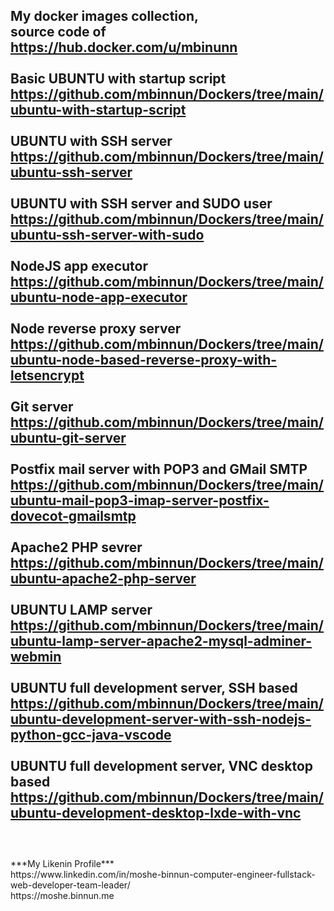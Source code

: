 My docker images collection,<br/>
source code of https://hub.docker.com/u/mbinunn<br/>
<br/>
**Basic UBUNTU with startup script**<br/>
https://github.com/mbinnun/Dockers/tree/main/ubuntu-with-startup-script<br/><br/>
**UBUNTU with SSH server**<br/>
https://github.com/mbinnun/Dockers/tree/main/ubuntu-ssh-server<br/><br/>
**UBUNTU with SSH server and SUDO user**<br/>
https://github.com/mbinnun/Dockers/tree/main/ubuntu-ssh-server-with-sudo<br/><br/>
**NodeJS app executor**<br/>
https://github.com/mbinnun/Dockers/tree/main/ubuntu-node-app-executor<br/><br/>
**Node reverse proxy server**<br/>
https://github.com/mbinnun/Dockers/tree/main/ubuntu-node-based-reverse-proxy-with-letsencrypt<br/><br/>
**Git server**<br/>
https://github.com/mbinnun/Dockers/tree/main/ubuntu-git-server<br/><br/>
**Postfix mail server with POP3 and GMail SMTP**<br/>
https://github.com/mbinnun/Dockers/tree/main/ubuntu-mail-pop3-imap-server-postfix-dovecot-gmailsmtp<br/><br/>
**Apache2 PHP sevrer**<br/>
https://github.com/mbinnun/Dockers/tree/main/ubuntu-apache2-php-server<br/><br/>
**UBUNTU LAMP server**<br/>
https://github.com/mbinnun/Dockers/tree/main/ubuntu-lamp-server-apache2-mysql-adminer-webmin<br/><br/>
**UBUNTU full development server, SSH based**<br/>
https://github.com/mbinnun/Dockers/tree/main/ubuntu-development-server-with-ssh-nodejs-python-gcc-java-vscode<br/><br/>
**UBUNTU full development server, VNC desktop based**<br/>
https://github.com/mbinnun/Dockers/tree/main/ubuntu-development-desktop-lxde-with-vnc<br/>
<br>
---
<br>
***My Likenin Profile***<br/>
https://www.linkedin.com/in/moshe-binnun-computer-engineer-fullstack-web-developer-team-leader/<br/>
https://moshe.binnun.me<br/>

